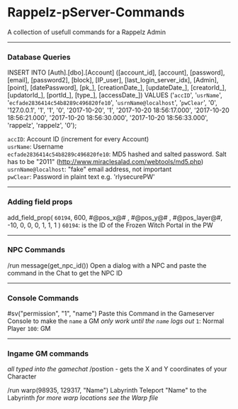# Rappelz-pServer-Commands
A collection of usefull commands for a Rappelz Admin

---

### Database Queries
INSERT INTO [Auth].[dbo].[Account] ([account_id], [account], [password], [email], [password2], [block], [IP_user], [last_login_server_idx], [Admin], [point], [datePassword], [pk_], [creationDate_], [updateDate_], [creatorId_], [updatorId_], [portId_], [type_], [accessDate_]) VALUES ('`accID`', '`usrName`', '`ecfade2836414c54b8289c496820fe10`', '`usrnName@localhost`', '`pwClear`', '0', '127.0.0.1', '1', '1', '0', '2017-10-20', '1', '2017-10-20 18:56:17.000', '2017-10-20 18:56:21.000', '2017-10-20 18:56:30.000', '2017-10-20 18:56:33.000', 'rappelz', 'rappelz', '0'); 

`accID`: Account ID (increment for every Account)  
`usrName`: Username  
`ecfade2836414c54b8289c496820fe10`: MD5 hashed and salted password. Salt has to be "2011" (http://www.miraclesalad.com/webtools/md5.php)  
`usrnName@localhost`: "fake" email address, not important  
`pwClear`: Password in plaint text e.g. 'rlysecurePW'  

---

### Adding field props
add_field_prop( `60194`, 600, #@pos_x@# , #@pos_y@# , #@pos_layer@#, -10, 0, 0, 0, 1, 1, 1 )
`60194`: is the ID of the Frozen Witch Portal in the PW

---

### NPC Commands
/run message(get_npc_id())
Open a dialog with a NPC and paste the command in the Chat to get the NPC ID

---

### Console Commands
#sv("permission", "1", "name")
Paste this Command in the Gameserver Console to make the `name` a GM
_only work until the `name` logs out_
`1`: Normal Player
`100`: GM

---

### Ingame GM commands
_all typed into the gamechat_
/postion - gets the X and Y coordinates of your Character

/run warp(98935, 129317, "Name")	Labyrinth
Teleport "Name" to the Labyrinth
_for more warp locations see the Warp file_
